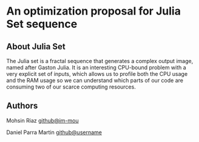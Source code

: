 # An optimization proposal for Julia Set sequence
## About Julia Set

The Julia set is a fractal sequence that generates a complex output image, named after Gaston Julia. It is an interesting CPU-bound problem with a very explicit set of inputs, which allows us to profile both the CPU usage and the RAM usage so we can understand which parts of our code are consuming two of our scarce computing resources.


## Authors
Mohsin Riaz [github@im-mou](https://github.com/im-mou/)

Daniel Parra Martin [github@username](https://github.com/)
